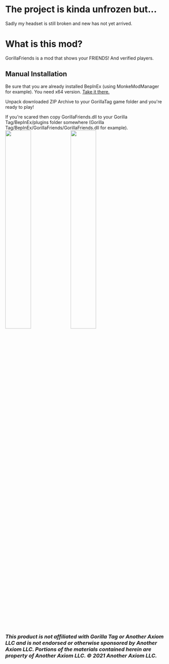 # The project is kinda unfrozen but...
Sadly my headset is still broken and new has not yet arrived.

# What is this mod?
GorillaFriends is a mod that shows your FRIENDS! And verified players.

## Manual Installation
Be sure that you are already installed BepInEx (using MonkeModManager for example). You need x64 version. [Take it there.](https://github.com/BepInEx/BepInEx/releases)

Unpack downloaded ZIP Archive to your GorillaTag game folder and you're ready to play!

If you're scared then copy GorillaFriends.dll to your Gorilla Tag/BepInEx/plugins folder somewhere (Gorilla Tag/BepInEx/GorillaFriends/GorillaFriends.dll for example).<br>
<img src="https://user-images.githubusercontent.com/8864329/124773350-8f02e080-df45-11eb-8a83-ab9589833881.jpg" width=40% height=40%>
<img src="https://user-images.githubusercontent.com/8864329/124773366-92966780-df45-11eb-97be-7c0822ecd269.jpg" width=40% height=40%>

### <i>This product is not affiliated with Gorilla Tag or Another Axiom LLC and is not endorsed or otherwise sponsored by Another Axiom LLC. Portions of the materials contained herein are property of Another Axiom LLC. © 2021 Another Axiom LLC.</i>

